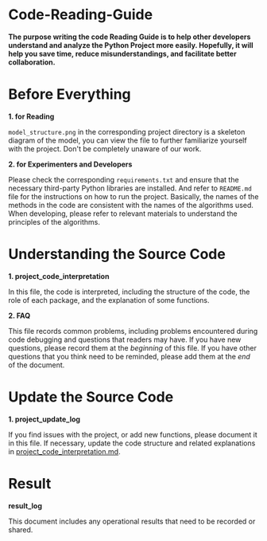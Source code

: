 # Code-Reading-Guide
**The purpose writing the code Reading Guide is to help other developers understand and analyze the Python Project more easily.
Hopefully, it will help you save time, reduce misunderstandings, and facilitate better collaboration.**

# Before Everything
**1. for Reading**
   
   `model_structure.png` in the corresponding project directory is a skeleton diagram of the model, you can view the file to further familiarize yourself with the project. Don't be completely unaware of our work.

**2. for Experimenters and Developers**
   
   Please check the corresponding `requirements.txt` and ensure that the necessary third-party Python libraries are installed. And refer to `README.md` file for the instructions on how to run the project. Basically, the names of the methods in the code are consistent with the names of the algorithms used. When developing, please refer to relevant materials to understand the principles of the algorithms.

# Understanding the Source Code

**1. project_code_interpretation**

In this file, the code is interpreted, including the structure of the code, the role of each package, and the explanation of some functions.

**2. FAQ**

This file records common problems, including problems encountered during code debugging and questions that readers may have. If you have new questions, please record them at the _beginning_ of this file. If you have other questions that you think need to be reminded, please add them at the _end_ of the document.

# Update the Source Code

**1. project_update_log**

If you find issues with the project, or add new functions, please document it in this file. If necessary, update the code structure and related explanations in [project_code_interpretation.md](project_code_interpretation.md).

# Result
**result_log**

This document includes any operational results that need to be recorded or shared.


